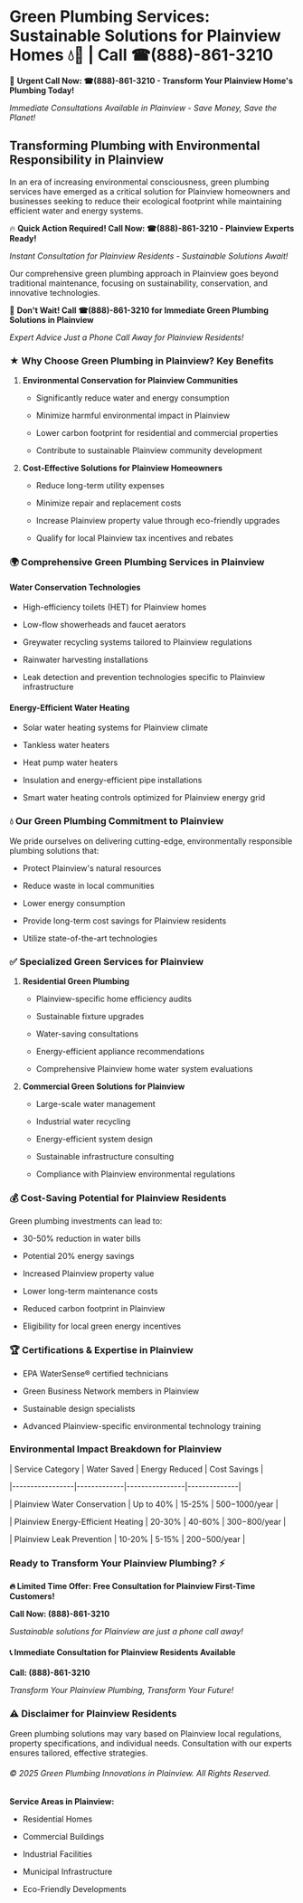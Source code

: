 # Green Plumbing Services: Sustainable Solutions for Plainview Homes 💧🌿 | Call ☎(888)-861-3210

🚨 **Urgent Call Now: ☎(888)-861-3210 - Transform Your Plainview Home's Plumbing Today!**
*Immediate Consultations Available in Plainview - Save Money, Save the Planet!*

## Transforming Plumbing with Environmental Responsibility in Plainview

In an era of increasing environmental consciousness, green plumbing services have emerged as a critical solution for Plainview homeowners and businesses seeking to reduce their ecological footprint while maintaining efficient water and energy systems. 

🔥 **Quick Action Required! Call Now: ☎(888)-861-3210 - Plainview Experts Ready!**
*Instant Consultation for Plainview Residents - Sustainable Solutions Await!*

Our comprehensive green plumbing approach in Plainview goes beyond traditional maintenance, focusing on sustainability, conservation, and innovative technologies.

🚨 **Don't Wait! Call ☎(888)-861-3210 for Immediate Green Plumbing Solutions in Plainview**
*Expert Advice Just a Phone Call Away for Plainview Residents!*

### ★ Why Choose Green Plumbing in Plainview? Key Benefits

1. **Environmental Conservation for Plainview Communities** 
   - Significantly reduce water and energy consumption
   - Minimize harmful environmental impact in Plainview
   - Lower carbon footprint for residential and commercial properties
   - Contribute to sustainable Plainview community development

2. **Cost-Effective Solutions for Plainview Homeowners** 
   - Reduce long-term utility expenses
   - Minimize repair and replacement costs
   - Increase Plainview property value through eco-friendly upgrades
   - Qualify for local Plainview tax incentives and rebates

### 🌍 Comprehensive Green Plumbing Services in Plainview

#### Water Conservation Technologies
- High-efficiency toilets (HET) for Plainview homes
- Low-flow showerheads and faucet aerators
- Greywater recycling systems tailored to Plainview regulations
- Rainwater harvesting installations
- Leak detection and prevention technologies specific to Plainview infrastructure

#### Energy-Efficient Water Heating
- Solar water heating systems for Plainview climate
- Tankless water heaters
- Heat pump water heaters
- Insulation and energy-efficient pipe installations
- Smart water heating controls optimized for Plainview energy grid

### 💧 Our Green Plumbing Commitment to Plainview

We pride ourselves on delivering cutting-edge, environmentally responsible plumbing solutions that:
- Protect Plainview's natural resources
- Reduce waste in local communities
- Lower energy consumption
- Provide long-term cost savings for Plainview residents
- Utilize state-of-the-art technologies

### ✅ Specialized Green Services for Plainview

1. **Residential Green Plumbing**
   - Plainview-specific home efficiency audits
   - Sustainable fixture upgrades
   - Water-saving consultations
   - Energy-efficient appliance recommendations
   - Comprehensive Plainview home water system evaluations

2. **Commercial Green Solutions for Plainview**
   - Large-scale water management
   - Industrial water recycling
   - Energy-efficient system design
   - Sustainable infrastructure consulting
   - Compliance with Plainview environmental regulations

### 💰 Cost-Saving Potential for Plainview Residents

Green plumbing investments can lead to:
- 30-50% reduction in water bills
- Potential 20% energy savings
- Increased Plainview property value
- Lower long-term maintenance costs
- Reduced carbon footprint in Plainview
- Eligibility for local green energy incentives

### 🏆 Certifications & Expertise in Plainview

- EPA WaterSense® certified technicians
- Green Business Network members in Plainview
- Sustainable design specialists
- Advanced Plainview-specific environmental technology training

### Environmental Impact Breakdown for Plainview

| Service Category | Water Saved | Energy Reduced | Cost Savings |
|-----------------|-------------|----------------|--------------|
| Plainview Water Conservation | Up to 40% | 15-25% | $500-$1000/year |
| Plainview Energy-Efficient Heating | 20-30% | 40-60% | $300-$800/year |
| Plainview Leak Prevention | 10-20% | 5-15% | $200-$500/year |

### Ready to Transform Your Plainview Plumbing? ⚡

**🔥 Limited Time Offer: Free Consultation for Plainview First-Time Customers!**

**Call Now: (888)-861-3210**
*Sustainable solutions for Plainview are just a phone call away!*

#### 📞 Immediate Consultation for Plainview Residents Available

**Call: (888)-861-3210**
*Transform Your Plainview Plumbing, Transform Your Future!*

### ⚠️ Disclaimer for Plainview Residents

Green plumbing solutions may vary based on Plainview local regulations, property specifications, and individual needs. Consultation with our experts ensures tailored, effective strategies.

###### © 2025 Green Plumbing Innovations in Plainview. All Rights Reserved.

**Service Areas in Plainview:** 
- Residential Homes
- Commercial Buildings
- Industrial Facilities
- Municipal Infrastructure
- Eco-Friendly Developments